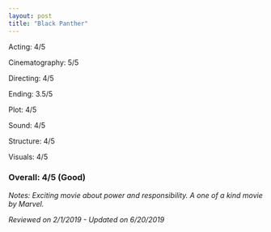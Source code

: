 ```yaml
---
layout: post
title: "Black Panther"
---
```


Acting: 4/5

Cinematography: 5/5

Directing: 4/5

Ending: 3.5/5

Plot: 4/5

Sound: 4/5

Structure: 4/5

Visuals: 4/5

### Overall: 4/5 (Good)

*Notes: Exciting movie about power and responsibility. A one of a kind movie by Marvel.*

*Reviewed on 2/1/2019 - Updated on 6/20/2019*
